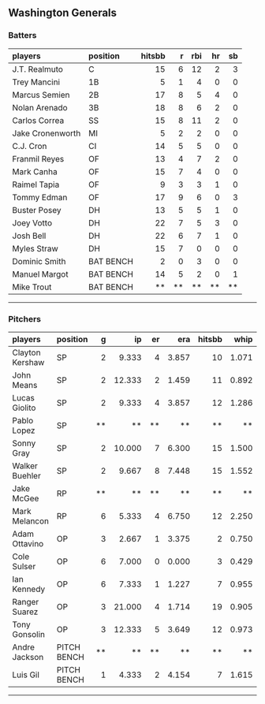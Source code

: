 ## Washington Generals

### Batters

 
|players          |position  | hitsbb|  r| rbi| hr| sb| 
|:----------------|:---------|------:|--:|---:|--:|--:| 
|J.T. Realmuto    |C         |     15|  6|  12|  2|  3| 
|Trey Mancini     |1B        |      5|  1|   4|  0|  0| 
|Marcus Semien    |2B        |     17|  8|   5|  4|  0| 
|Nolan Arenado    |3B        |     18|  8|   6|  2|  0| 
|Carlos Correa    |SS        |     15|  8|  11|  2|  0| 
|Jake Cronenworth |MI        |      5|  2|   2|  0|  0| 
|C.J. Cron        |CI        |     14|  5|   5|  0|  0| 
|Franmil Reyes    |OF        |     13|  4|   7|  2|  0| 
|Mark Canha       |OF        |     15|  7|   4|  0|  0| 
|Raimel Tapia     |OF        |      9|  3|   3|  1|  0| 
|Tommy Edman      |OF        |     17|  9|   6|  0|  3| 
|Buster Posey     |DH        |     13|  5|   5|  1|  0| 
|Joey Votto       |DH        |     22|  7|   5|  3|  0| 
|Josh Bell        |DH        |     22|  6|   7|  1|  0| 
|Myles Straw      |DH        |     15|  7|   0|  0|  0| 
|Dominic Smith    |BAT BENCH |      2|  0|   3|  0|  0| 
|Manuel Margot    |BAT BENCH |     14|  5|   2|  0|  1| 
|Mike Trout       |BAT BENCH |     **| **|  **| **| **| 

* * *

### Pitchers

 
|players         |position    |  g|     ip| er|   era| hitsbb|  whip| so|  w| sv| 
|:---------------|:-----------|--:|------:|--:|-----:|------:|-----:|--:|--:|--:| 
|Clayton Kershaw |SP          |  2|  9.333|  4| 3.857|     10| 1.071| 11|  1|  0| 
|John Means      |SP          |  2| 12.333|  2| 1.459|     11| 0.892| 10|  1|  0| 
|Lucas Giolito   |SP          |  2|  9.333|  4| 3.857|     12| 1.286| 12|  1|  0| 
|Pablo Lopez     |SP          | **|     **| **|    **|     **|    **| **| **| **| 
|Sonny Gray      |SP          |  2| 10.000|  7| 6.300|     15| 1.500|  8|  0|  0| 
|Walker Buehler  |SP          |  2|  9.667|  8| 7.448|     15| 1.552|  7|  0|  0| 
|Jake McGee      |RP          | **|     **| **|    **|     **|    **| **| **| **| 
|Mark Melancon   |RP          |  6|  5.333|  4| 6.750|     12| 2.250|  4|  0|  0| 
|Adam Ottavino   |OP          |  3|  2.667|  1| 3.375|      2| 0.750|  3|  2|  0| 
|Cole Sulser     |OP          |  6|  7.000|  0| 0.000|      3| 0.429|  5|  1|  0| 
|Ian Kennedy     |OP          |  6|  7.333|  1| 1.227|      7| 0.955|  6|  2|  4| 
|Ranger Suarez   |OP          |  3| 21.000|  4| 1.714|     19| 0.905| 20|  1|  0| 
|Tony Gonsolin   |OP          |  3| 12.333|  5| 3.649|     12| 0.973| 15|  2|  0| 
|Andre Jackson   |PITCH BENCH | **|     **| **|    **|     **|    **| **| **| **| 
|Luis Gil        |PITCH BENCH |  1|  4.333|  2| 4.154|      7| 1.615|  6|  0|  0| 


* * *


